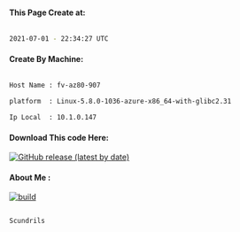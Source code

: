 
   
#### This Page Create at:

```bash

2021-07-01 - 22:34:27 UTC

```

#### Create By Machine:

```bash

Host Name : fv-az80-907

platform  : Linux-5.8.0-1036-azure-x86_64-with-glibc2.31

Ip Local  : 10.1.0.147

```
#### Download This code Here:

[![GitHub release (latest by date)](https://img.shields.io/github/v/release/Scundrils/Jar-Build?style=for-the-badge&label=Download)](https://github.com/Scundrils/Jar-Build/releases) 

</p> 

#### About Me :

[![build](https://github.com/Scundrils/Jar-Build/actions/workflows/build.yml/badge.svg)](https://github.com/Scundrils/Jar-Build/actions/workflows/build.yml)

```bash

Scundrils

```

